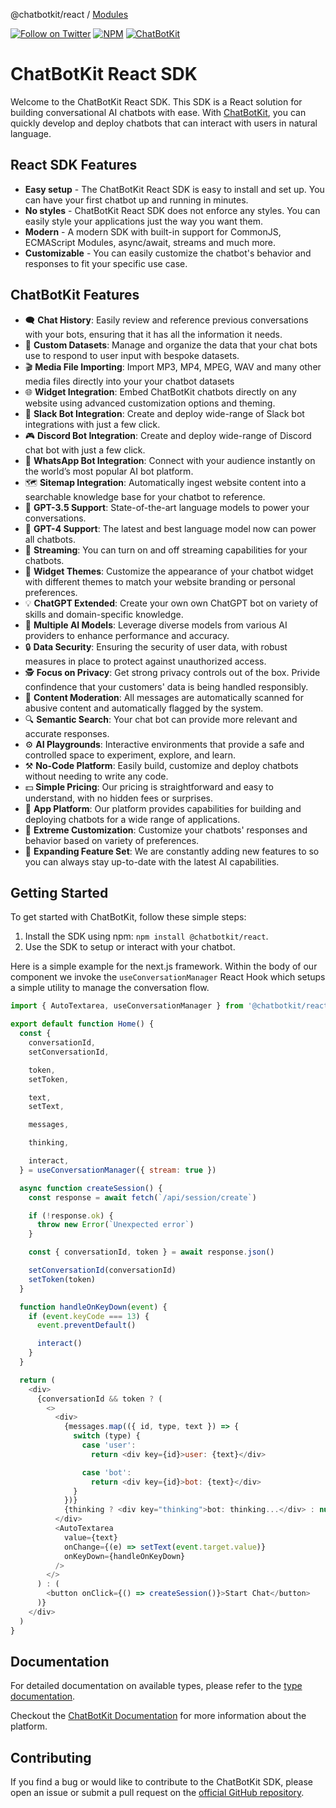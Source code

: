 @chatbotkit/react / [Modules](modules.md)

[![Follow on Twitter](https://img.shields.io/twitter/follow/chatbotkit.svg?logo=twitter)](https://twitter.com/chatbotkit)
[![NPM](https://img.shields.io/npm/v/@chatbotkit/react.svg)](https://www.npmjs.com/package/@chatbotkit/react)
[![ChatBotKit](https://img.shields.io/badge/credits-ChatBotKit-blue.svg)](https://chatbotkit.com)

# ChatBotKit React SDK

Welcome to the ChatBotKit React SDK. This SDK is a React solution for building conversational AI chatbots with ease. With [ChatBotKit](https://chatbotkit.com), you can quickly develop and deploy chatbots that can interact with users in natural language.

## React SDK Features

- **Easy setup** - The ChatBotKit React SDK is easy to install and set up. You can have your first chatbot up and running in minutes.
- **No styles** - ChatBotKit React SDK does not enforce any styles. You can easily style your applications just the way you want them.
- **Modern** - A modern SDK with built-in support for CommonJS, ECMAScript Modules, async/await, streams and much more.
- **Customizable** - You can easily customize the chatbot's behavior and responses to fit your specific use case.

## ChatBotKit Features

- 🗨 **Chat History**: Easily review and reference previous conversations with your bots, ensuring that it has all the information it needs.
- 💾 **Custom Datasets**: Manage and organize the data that your chat bots use to respond to user input with bespoke datasets.
- 🎬 **Media File Importing**: Import MP3, MP4, MPEG, WAV and many other media files directly into your your chatbot datasets
- 🌐 **Widget Integration**: Embed ChatBotKit chatbots directly on any website using advanced customization options and theming.
- 💬 **Slack Bot Integration**: Create and deploy wide-range of Slack bot integrations with just a few click.
- 🎮 **Discord Bot Integration**: Create and deploy wide-range of Discord chat bot with just a few click.
- 📱 **WhatsApp Bot Integration**: Connect with your audience instantly on the world’s most popular AI bot platform.
- 🗺 **Sitemap Integration**: Automatically ingest website content into a searchable knowledge base for your chatbot to reference.
- 🤖 **GPT-3.5 Support**: State-of-the-art language models to power your conversations.
- 🚀 **GPT-4 Support**: The latest and best language model now can power all chatbots.
- 🎥 **Streaming**: You can turn on and off streaming capabilities for your chatbots.
- 🎨 **Widget Themes**: Customize the appearance of your chatbot widget with different themes to match your website branding or personal preferences.
- 💡 **ChatGPT Extended**: Create your own own ChatGPT bot on variety of skills and domain-specific knowledge.
- 🔄 **Multiple AI Models**: Leverage diverse models from various AI providers to enhance performance and accuracy.
- 🔒 **Data Security**: Ensuring the security of user data, with robust measures in place to protect against unauthorized access.
- 🕵 **Focus on Privacy**: Get strong privacy controls out of the box. Privide confindence that your customers' data is being handled responsibly.
- 🚫 **Content Moderation**: All messages are automatically scanned for abusive content and automatically flagged by the system.
- 🔍 **Semantic Search**: Your chat bot can provide more relevant and accurate responses.
- ⚙️ **AI Playgrounds**: Interactive environments that provide a safe and controlled space to experiment, explore, and learn.
- ⚒️ **No-Code Platform**: Easily build, customize and deploy chatbots without needing to write any code.
- 💵 **Simple Pricing**: Our pricing is straightforward and easy to understand, with no hidden fees or surprises.
- 📱 **App Platform**: Our platform provides capabilities for building and deploying chatbots for a wide range of applications.
- 🔧 **Extreme Customization**: Customize your chatbots' responses and behavior based on variety of preferences.
- 🌟 **Expanding Feature Set**: We are constantly adding new features to so you can always stay up-to-date with the latest AI capabilities.

## Getting Started

To get started with ChatBotKit, follow these simple steps:

1. Install the SDK using npm: `npm install @chatbotkit/react`.
2. Use the SDK to setup or interact with your chatbot.

Here is a simple example for the next.js framework. Within the body of our component we invoke the `useConversationManager` React Hook which setups a simple utility to manage the conversation flow.

```js
import { AutoTextarea, useConversationManager } from '@chatbotkit/react'

export default function Home() {
  const {
    conversationId,
    setConversationId,

    token,
    setToken,

    text,
    setText,

    messages,

    thinking,

    interact,
  } = useConversationManager({ stream: true })

  async function createSession() {
    const response = await fetch(`/api/session/create`)

    if (!response.ok) {
      throw new Error(`Unexpected error`)
    }

    const { conversationId, token } = await response.json()

    setConversationId(conversationId)
    setToken(token)
  }

  function handleOnKeyDown(event) {
    if (event.keyCode === 13) {
      event.preventDefault()

      interact()
    }
  }

  return (
    <div>
      {conversationId && token ? (
        <>
          <div>
            {messages.map(({ id, type, text }) => {
              switch (type) {
                case 'user':
                  return <div key={id}>user: {text}</div>

                case 'bot':
                  return <div key={id}>bot: {text}</div>
              }
            })}
            {thinking ? <div key="thinking">bot: thinking...</div> : null}
          </div>
          <AutoTextarea
            value={text}
            onChange={(e) => setText(event.target.value)}
            onKeyDown={handleOnKeyDown}
          />
        </>
      ) : (
        <button onClick={() => createSession()}>Start Chat</button>
      )}
    </div>
  )
}
```

## Documentation

For detailed documentation on available types, please refer to the [type documentation](https://github.com/chatbotkit/node-sdk/blob/main/docs/react/modules.md).

Checkout the [ChatBotKit Documentation](https://chatbotkit.com/docs) for more information about the platform.

## Contributing

If you find a bug or would like to contribute to the ChatBotKit SDK, please open an issue or submit a pull request on the [official GitHub repository](https://github.com/chatbotkit/node-sdk).
